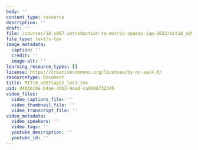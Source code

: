 ```yaml
---
body: ''
content_type: resource
description: ''
draft: ''
file: /courses/18-s097-introduction-to-metric-spaces-iap-2022/mit18_s097iap22_lec3.tex
file_type: text/x-tex
image_metadata:
  caption: ''
  credit: ''
  image-alt: ''
learning_resource_types: []
license: https://creativecommons.org/licenses/by-nc-sa/4.0/
resourcetype: Document
title: MIT18_s097iap22_lec3.tex
uid: d4bb019a-b4ae-45b2-9aad-ca9906732345
video_files:
  video_captions_file: ''
  video_thumbnail_file: ''
  video_transcript_file: ''
video_metadata:
  video_speakers: ''
  video_tags: ''
  youtube_description: ''
  youtube_id: ''
---
```

